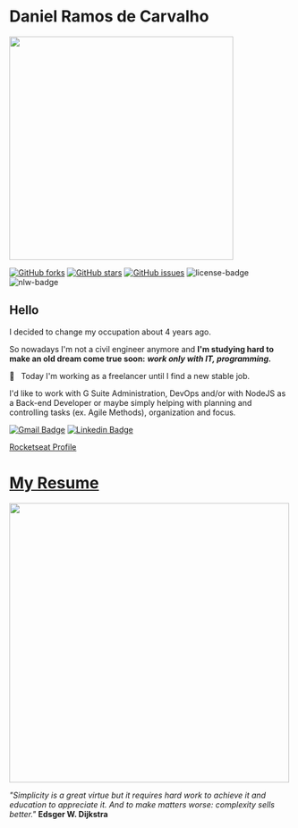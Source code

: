 # Daniel Ramos de Carvalho

<img width="400px" align="center" src="https://raw.githubusercontent.com/danielramosbh74/danielramosbh74.github.io/master/images/roman-synkevych-vXInUOv1n84-unsplash.jpg">

[![GitHub forks](https://img.shields.io/github/forks/danielramosbh74/danielramosbh74.github.io)](https://github.com/danielramosbh74/danielramosbh74.github.io/network)
[![GitHub stars](https://img.shields.io/github/stars/danielramosbh74/danielramosbh74.github.io)](https://github.com/danielramosbh74/danielramosbh74.github.io/stargazers)
[![GitHub issues](https://img.shields.io/github/issues/danielramosbh74/danielramosbh74.github.io)](https://github.com/danielramosbh74/danielramosbh74.github.io/issues)
![license-badge](https://img.shields.io/github/license/danielramosbh74/danielramosbh74.github.io)
![nlw-badge](https://img.shields.io/badge/NLW-done-%21bcc1b&?logo=data:image/png;base64,iVBORw0KGgoAAAANSUhEUgAAABAAAAAQCAMAAAAoLQ9TAAAALVBMVEVHcExxWsF0XMJzXMJxWcFsUsD///9jRrzY0u6Xh9Gsn9n39fyMecy0qd2bjNJWBT0WAAAABHRSTlMA2Do606wF2QAAAGlJREFUGJVdj1cWwCAIBLEsRU3uf9xobDH8+GZwUYi8i6ucJwrxKE+7D0G9Q4vlYqtmCSjndr4CgCgzlyFgfKfKCVO0LrPKjmiqMxGXkJwNnXskqWG+1oSM+BSwD8f29YLNjvx/OQrn+g99oQSoNmt3PgAAAABJRU5ErkJggg==)

## Hello
I decided to change my occupation about 4 years ago.

So nowadays I'm not a civil engineer anymore and **I'm studying hard to make an old dream come true soon:** **_work only with IT, programming._**

:rocket:  &nbsp; Today I'm working as a freelancer until I find a new stable job.

I'd like to work with G Suite Administration, DevOps and/or with NodeJS as a Back-end Developer or maybe simply helping with planning and controlling tasks (ex. Agile Methods), organization and focus.

[![Gmail Badge](https://img.shields.io/badge/-danielramosbh74@gmail.com-c14438?style=flat-square&logo=Gmail&logoColor=white&link=mailto:danielramosbh74@gmail.com)](mailto:danielramosbh74@gmail.com)
[![Linkedin Badge](https://img.shields.io/badge/-LinkedIn-blue?style=flat-square&logo=Linkedin&logoColor=white&link=https://https://www.linkedin.com/in/daniel-ramos-de-carvalho/)](https://www.linkedin.com/in/daniel-ramos-de-carvalho/)

[Rocketseat Profile](https://app.rocketseat.com.br/me/daniel-ramos-de-carvalho-01639)

# [My Resume](https://docs.google.com/document/d/1S96gmuiGEplLz-ZoijuSvP4_5_fxKZrvGu5EtwekRXk/edit?usp=sharing)

<img width="500px" align="center" src="https://github.com/danielramosbh74/danielramosbh74.github.io/blob/master/images/Certificado-G-Suite-Administration.png?raw=true">

_"Simplicity is a great virtue but it requires hard work to achieve it and education to appreciate it. And to make matters worse: complexity sells better."_
**Edsger W. Dijkstra**
